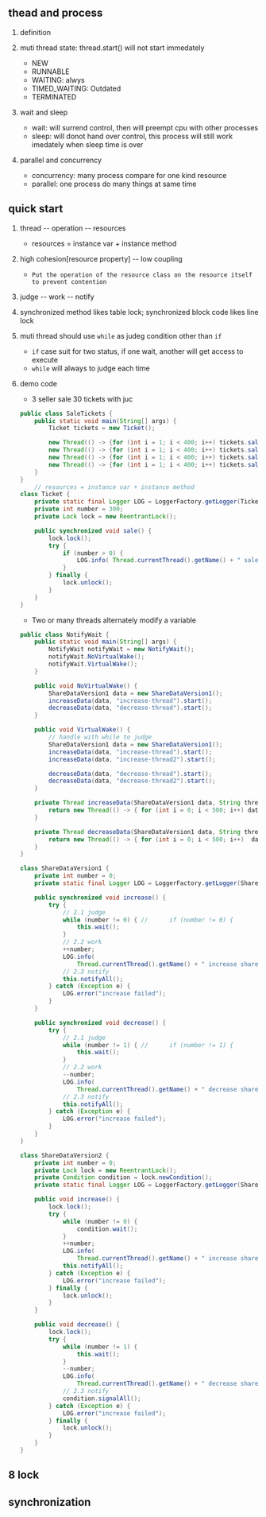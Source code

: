 ## thead and process

1. definition

2. muti thread state: thread.start() will not start immedately

   - NEW
   - RUNNABLE
   - WAITING: alwys
   - TIMED_WAITING: Outdated
   - TERMINATED

3. wait and sleep

   - wait: will surrend control, then will preempt cpu with other processes
   - sleep: will donot hand over control, this process will still work imedately when sleep time is over

4. parallel and concurrency
   - concurrency: many process compare for one kind resource
   - parallel: one process do many things at same time

## quick start

1. thread -- operation -- resources
   - resources = instance var + instance method
2. high cohesion[resource property] -- low coupling
   - `Put the operation of the resource class on the resource itself to prevent contention`
3. judge -- work -- notify
4. synchronized method likes table lock; synchronized block code likes line lock
5. muti thread should use `while` as judeg condition other than `if`

   - `if` case suit for two status, if one wait, another will get access to execute
   - `while` will always to judge each time

6. demo code

   - 3 seller sale 30 tickets with juc

   ```java
   public class SaleTickets {
       public static void main(String[] args) {
           Ticket tickets = new Ticket();

           new Thread(() -> {for (int i = 1; i < 400; i++) tickets.sale();}, "seller01").start();
           new Thread(() -> {for (int i = 1; i < 400; i++) tickets.sale();}, "seller02").start();
           new Thread(() -> {for (int i = 1; i < 400; i++) tickets.sale();}, "seller03").start();
           new Thread(() -> {for (int i = 1; i < 400; i++) tickets.sale();}, "seller04").start();
       }
   }
       // resources = instance var + instance method
   class Ticket {
       private static final Logger LOG = LoggerFactory.getLogger(Ticket.class);
       private int number = 300;
       private Lock lock = new ReentrantLock();

       public synchronized void sale() {
           lock.lock();
           try {
               if (number > 0) {
                   LOG.info( Thread.currentThread().getName() + " sale ticket number: " + number-- + " ," + number + " tickets left.");
               }
           } finally {
               lock.unlock();
           }
       }
   }
   ```

   - Two or many threads alternately modify a variable

   ```java
   public class NotifyWait {
       public static void main(String[] args) {
           NotifyWait notifyWait = new NotifyWait();
           notifyWait.NoVirtualWake();
           notifyWait.VirtualWake();
       }

       public void NoVirtualWake() {
           ShareDataVersion1 data = new ShareDataVersion1();
           increaseData(data, "increase-thread").start();
           decreaseData(data, "decrease-thread").start();
       }

       public void VirtualWake() {
           // handle with while to judge
           ShareDataVersion1 data = new ShareDataVersion1();
           increaseData(data, "increase-thread").start();
           increaseData(data, "increase-thread2").start();

           decreaseData(data, "decrease-thread").start();
           decreaseData(data, "decrease-thread2").start();
       }

       private Thread increaseData(ShareDataVersion1 data, String threadName) {
           return new Thread(() -> { for (int i = 0; i < 500; i++) data.increase(); }, threadName);
       }

       private Thread decreaseData(ShareDataVersion1 data, String threadName) {
           return new Thread(() -> { for (int i = 0; i < 500; i++)  data.decrease(); }, threadName);
       }
   }

   class ShareDataVersion1 {
       private int number = 0;
       private static final Logger LOG = LoggerFactory.getLogger(ShareDataVersion1.class);

       public synchronized void increase() {
           try {
               // 2.1 judge
               while (number != 0) { //      if (number != 0) {
                   this.wait();
               }
               // 2.2 work
               ++number;
               LOG.info(
                   Thread.currentThread().getName() + " increase shareData finished, number: " + number);
               // 2.3 notify
               this.notifyAll();
           } catch (Exception e) {
               LOG.error("increase failed");
           }
       }

       public synchronized void decrease() {
           try {
               // 2.1 judge
               while (number != 1) { //      if (number != 1) {
                   this.wait();
               }
               // 2.2 work
               --number;
               LOG.info(
                   Thread.currentThread().getName() + " decrease shareData finished, number: " + number);
               // 2.3 notify
               this.notifyAll();
           } catch (Exception e) {
               LOG.error("increase failed");
           }
       }
   }

   class ShareDataVersion2 {
       private int number = 0;
       private Lock lock = new ReentrantLock();
       private Condition condition = lock.newCondition();
       private static final Logger LOG = LoggerFactory.getLogger(ShareDataVersion1.class);

       public void increase() {
           lock.lock();
           try {
               while (number != 0) {
                   condition.wait();
               }
               ++number;
               LOG.info(
                   Thread.currentThread().getName() + " increase shareData finished, number: " + number);
               this.notifyAll();
           } catch (Exception e) {
               LOG.error("increase failed");
           } finally {
               lock.unlock();
           }
       }

       public void decrease() {
           lock.lock();
           try {
               while (number != 1) {
                   this.wait();
               }
               --number;
               LOG.info(
                   Thread.currentThread().getName() + " decrease shareData finished, number: " + number);
               // 2.3 notify
               condition.signalAll();
           } catch (Exception e) {
               LOG.error("increase failed");
           } finally {
               lock.unlock();
           }
       }
   }
   ```

## 8 lock

## synchronization
